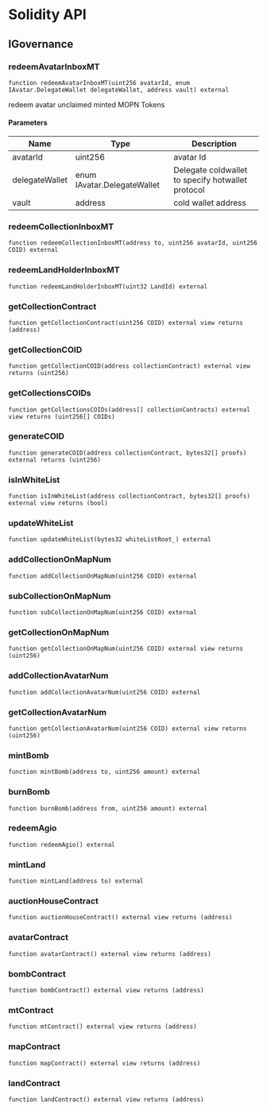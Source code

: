 # Solidity API

## IGovernance

### redeemAvatarInboxMT

```solidity
function redeemAvatarInboxMT(uint256 avatarId, enum IAvatar.DelegateWallet delegateWallet, address vault) external
```

redeem avatar unclaimed minted MOPN Tokens

#### Parameters

| Name | Type | Description |
| ---- | ---- | ----------- |
| avatarId | uint256 | avatar Id |
| delegateWallet | enum IAvatar.DelegateWallet | Delegate coldwallet to specify hotwallet protocol |
| vault | address | cold wallet address |

### redeemCollectionInboxMT

```solidity
function redeemCollectionInboxMT(address to, uint256 avatarId, uint256 COID) external
```

### redeemLandHolderInboxMT

```solidity
function redeemLandHolderInboxMT(uint32 LandId) external
```

### getCollectionContract

```solidity
function getCollectionContract(uint256 COID) external view returns (address)
```

### getCollectionCOID

```solidity
function getCollectionCOID(address collectionContract) external view returns (uint256)
```

### getCollectionsCOIDs

```solidity
function getCollectionsCOIDs(address[] collectionContracts) external view returns (uint256[] COIDs)
```

### generateCOID

```solidity
function generateCOID(address collectionContract, bytes32[] proofs) external returns (uint256)
```

### isInWhiteList

```solidity
function isInWhiteList(address collectionContract, bytes32[] proofs) external view returns (bool)
```

### updateWhiteList

```solidity
function updateWhiteList(bytes32 whiteListRoot_) external
```

### addCollectionOnMapNum

```solidity
function addCollectionOnMapNum(uint256 COID) external
```

### subCollectionOnMapNum

```solidity
function subCollectionOnMapNum(uint256 COID) external
```

### getCollectionOnMapNum

```solidity
function getCollectionOnMapNum(uint256 COID) external view returns (uint256)
```

### addCollectionAvatarNum

```solidity
function addCollectionAvatarNum(uint256 COID) external
```

### getCollectionAvatarNum

```solidity
function getCollectionAvatarNum(uint256 COID) external view returns (uint256)
```

### mintBomb

```solidity
function mintBomb(address to, uint256 amount) external
```

### burnBomb

```solidity
function burnBomb(address from, uint256 amount) external
```

### redeemAgio

```solidity
function redeemAgio() external
```

### mintLand

```solidity
function mintLand(address to) external
```

### auctionHouseContract

```solidity
function auctionHouseContract() external view returns (address)
```

### avatarContract

```solidity
function avatarContract() external view returns (address)
```

### bombContract

```solidity
function bombContract() external view returns (address)
```

### mtContract

```solidity
function mtContract() external view returns (address)
```

### mapContract

```solidity
function mapContract() external view returns (address)
```

### landContract

```solidity
function landContract() external view returns (address)
```

